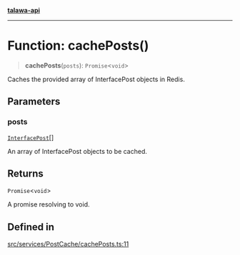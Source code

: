 [**talawa-api**](../../../../README.md)

***

# Function: cachePosts()

> **cachePosts**(`posts`): `Promise`\<`void`\>

Caches the provided array of InterfacePost objects in Redis.

## Parameters

### posts

[`InterfacePost`](../../../../models/Post/interfaces/InterfacePost.md)[]

An array of InterfacePost objects to be cached.

## Returns

`Promise`\<`void`\>

A promise resolving to void.

## Defined in

[src/services/PostCache/cachePosts.ts:11](https://github.com/Suyash878/talawa-api/blob/095e6964ce2a06c1c30d1acf81b6162203f1db91/src/services/PostCache/cachePosts.ts#L11)
